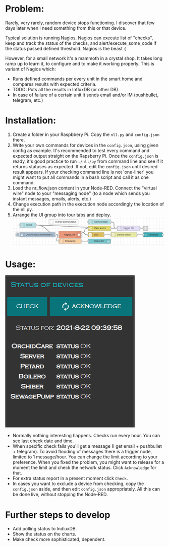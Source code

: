 # Problem:
Rarely, very rarely, random device stops functioning. I discover that few days later when I need something from this or that device.

Typical solution is running Nagios. Nagios can execute list of "checks", keep and track the status of the checks, and alert/execute_some_code if the status passed defined threshold. Nagios is the beast :)

However, for a small network it's a mammoth in a crystal shop. It takes long ramp up to learn it, to configure and to make it working properly.
This is variant of Nagios which:

* Runs defined commands per every unit in the smart home and compares results with expected criteria.
* TODO: Puts all the results in InfluxDB (or other DB).
* In case of failure of a certain unit it sends email and/or IM (pushbullet, telegram, etc.)

# Installation:
1. Create a folder in your Raspbbery Pi. Copy the `nll.py` and `config.json` there.
2. Write your own commands for devices in the `config.json`, using given config as example. It's recommended to test every command and expected output straight on the Rapsberry Pi. Once the  `config.json` is ready, it's good practice to run `./nll/py` from command line and see if it returns statuses as expected. If not, edit the  `config.json` until desired result appears. If your checking command line is not 'one-liner' you might want to put all commands in a bash script and call it as one command.
3. Load the nr_flow.json content in your Node-RED. Connect the "virtual wire" node to your "messaging node" (to a node which sends you instant messages, emails, alerts, etc.)
4. Change execution path in the execution node accordingly the location of the nll.py.
5. Arrange the UI group into tour tabs and deploy.
![Node-RED flow](nr_flow.png "Node-RED flow")



# Usage:

![Node-RED UI](webui.png "Node-RED UI")
- Normally nothing interesting happens. Checks run every hour. You can see last check date and time.
- When specific check fails you'll get a message (I get email + pushbullet + telegram). To avoid flooding of messages there is a trigger node, limited to 1 message/hour. You can change the limit according to your preference. When you fixed the problem, you might want to release for a moment the limit and check the network status. Click `Acknowledge` for that.
- For extra status report in a present moment click `Check`.
- In cases you want to exclude a device from checking, copy the `config.json` aside, and then edit  `config.json` appropriately. All this can be done live, without stopping the Node-RED.

# Further steps to develop
- Add polling status to IndluxDB.
- Show the status on the charts.
- Make check more sophisticated, dependent.
